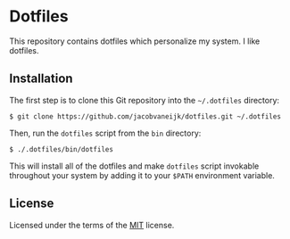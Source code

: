 # Dotfiles

This repository contains dotfiles which personalize my system. I like dotfiles.

## Installation

The first step is to clone this Git repository into the `~/.dotfiles` directory:

    $ git clone https://github.com/jacobvaneijk/dotfiles.git ~/.dotfiles

Then, run the `dotfiles` script from the `bin` directory:

    $ ./.dotfiles/bin/dotfiles

This will install all of the dotfiles and make `dotfiles` script invokable
throughout your system by adding it to your `$PATH` environment variable.

## License

Licensed under the terms of the [MIT](LICENSE) license.

